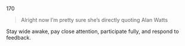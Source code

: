 170

> Alright now I’m pretty sure she’s directly quoting Alan Watts

Stay wide awake, pay close attention, participate fully, and respond to feedback.